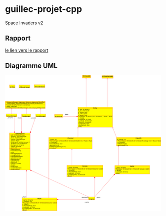 # guillec-projet-cpp
Space Invaders v2

## Rapport

[le lien vers le rapport](rapport.pdf "texte secret")

## Diagramme UML

<img src="diagramme.svg" />
